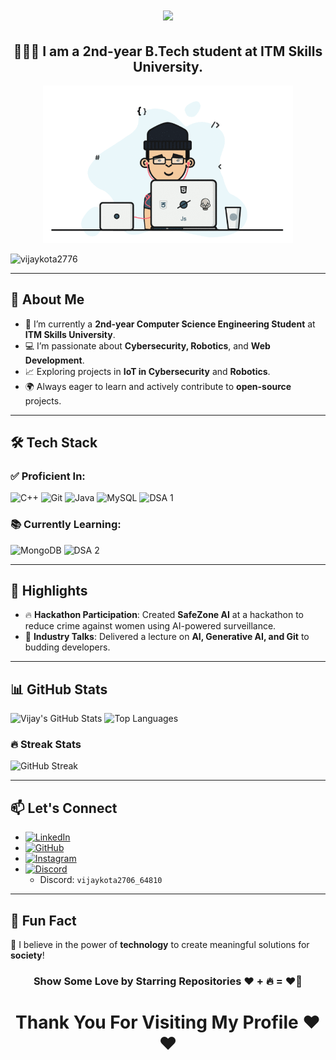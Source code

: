 <h1 align="center">
<img src="https://readme-typing-svg.herokuapp.com/?font=Righteous&size=35&center=true&vCenter=true&width=500&height=70&duration=3300&lines=Hello+World!+👋;+I'm+Vijay+Kota!;" />
</h1>

<h2 align="center"> 🧑🏻‍💻 I am a 2nd-year B.Tech student at ITM Skills University.</h2>

<p align="center">
  <img alt="coding" width="400" src="https://raw.githubusercontent.com/kvssankar/kvssankar/main/programmer.gif">
</p>
<p align="left"> <img src="https://komarev.com/ghpvc/?username=vijaykota2776&label=Profile%20views&color=0e75b6&style=flat" alt="vijaykota2776" /> </p>


---

## 🚀 About Me
- 🌱 I’m currently a **2nd-year Computer Science Engineering Student** at **ITM Skills University**.
- 💻 I’m passionate about **Cybersecurity, Robotics**, and **Web Development**.
- 📈 Exploring projects in **IoT in Cybersecurity** and **Robotics**.
- 🌍 Always eager to learn and actively contribute to **open-source** projects.

---

## 🛠️ Tech Stack

### ✅ Proficient In:
![C++](https://img.shields.io/badge/-C++-00599C?logo=c%2B%2B&logoColor=white&style=flat)
![Git](https://img.shields.io/badge/-Git-F05032?logo=git&logoColor=white&style=flat)
![Java](https://img.shields.io/badge/-Java-007396?logo=java&logoColor=white&style=flat)
![MySQL](https://img.shields.io/badge/-MySQL-4479A1?logo=mysql&logoColor=white&style=flat)
![DSA 1](https://img.shields.io/badge/-DSA%201-FF5733?style=flat)

### 📚 Currently Learning:
![MongoDB](https://img.shields.io/badge/-MongoDB-47A248?logo=mongodb&logoColor=white&style=flat)
![DSA 2](https://img.shields.io/badge/-DSA%202-900C3F?style=flat)


---

## 🌟 Highlights
- 🔥 **Hackathon Participation**: Created **SafeZone AI** at a hackathon to reduce crime against women using AI-powered surveillance.
- 🎤 **Industry Talks**: Delivered a lecture on **AI, Generative AI, and Git** to budding developers.

---

## 📊 GitHub Stats
![Vijay's GitHub Stats](https://github-readme-stats.vercel.app/api?username=vijayKota2776&show_icons=true&theme=radical)
![Top Languages](https://github-readme-stats.vercel.app/api/top-langs/?username=vijayKota2776&layout=compact&theme=radical)

### 🔥 Streak Stats
![GitHub Streak](https://streak-stats.demolab.com?user=vijayKota2776&theme=radical)

---

## 📫 Let's Connect
- [![LinkedIn](https://img.shields.io/badge/-LinkedIn-0077B5?logo=linkedin&logoColor=white&style=flat)](https://www.linkedin.com/in/vijaykota2776/)
- [![GitHub](https://img.shields.io/badge/-GitHub-181717?logo=github&logoColor=white&style=flat)](https://github.com/vijayKota2776)
- [![Instagram](https://img.shields.io/badge/-Instagram-E4405F?logo=instagram&logoColor=white&style=flat)](https://www.instagram.com/vijaykota2776/)
- [![Discord](https://img.shields.io/badge/-Discord-5865F2?logo=discord&logoColor=white&style=flat)](#)
  - Discord: `vijaykota2706_64810`

---

## 🎯 Fun Fact
🌟 I believe in the power of **technology** to create meaningful solutions for **society**!

<h3 align="center">Show Some Love by Starring Repositories ❤️ + 🔥 = ❤️‍🔥</h3>
<h1 align="center"> Thank You For Visiting My Profile ❤️❤️ </h1>
